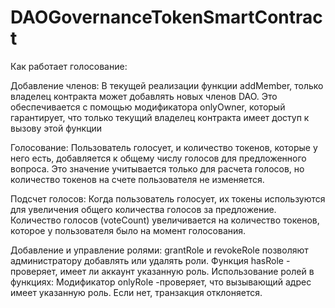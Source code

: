 # DAOGovernanceTokenSmartContract

Как работает голосование:

Добавление членов: В текущей реализации функции addMember, только владелец контракта может добавлять новых членов DAO. Это обеспечивается с помощью модификатора onlyOwner, который гарантирует, что только текущий владелец контракта имеет доступ к вызову этой функции

Голосование: Пользователь голосует, и количество токенов, которые у него есть, добавляется к общему числу голосов для предложенного вопроса. Это значение учитывается только для расчета голосов, но количество токенов на счете пользователя не изменяется.

Подсчет голосов: Когда пользователь голосует, их токены используются для увеличения общего количества голосов за предложение. Количество голосов (voteCount) увеличивается на количество токенов, которое у пользователя было на момент голосования.

Добавление и управление ролями:
grantRole и revokeRole позволяют администратору добавлять или удалять роли.
Функция hasRole - проверяет, имеет ли аккаунт указанную роль.
Использование ролей в функциях:
Модификатор onlyRole -проверяет, что вызывающий адрес имеет указанную роль. Если нет, транзакция отклоняется.